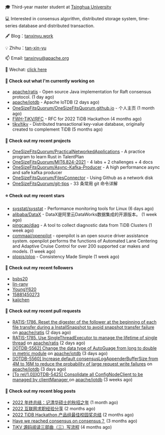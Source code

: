 🎓 Third-year master student at [Tsinghua University](https://www.tsinghua.edu.cn/)

💻 Interested in consensus algorithm, distributed storage system, time-series database and distributed transaction.

🖋 Blog：[tanxinyu.work](https://tanxinyu.work)

💡 Zhihu：[tan-xin-yu](https://www.zhihu.com/people/tan-xin-yu-22)

📫 Email: [tanxinyu@apache.org](mailto:tanxinyu@apache.org)

💬 Wechat: [click here](https://github.com/LebronAl/LebronAl/issues/1)

#### 👷 Check out what I'm currently working on

- [apache/ratis](https://github.com/apache/ratis) - Open source Java implementation for Raft consensus protocol. (1 day ago)
- [apache/iotdb](https://github.com/apache/iotdb) - Apache IoTDB (2 days ago)
- [OneSizeFitsQuorum/OneSizeFitsQuorum.github.io](https://github.com/OneSizeFitsQuorum/OneSizeFitsQuorum.github.io) - 个人主页 (1 month ago)
- [FWH-TiKV/RFC](https://github.com/FWH-TiKV/RFC) - RFC for 2022 TiDB Hackathon (4 months ago)
- [tikv/tikv](https://github.com/tikv/tikv) - Distributed transactional key-value database, originally created to complement TiDB (5 months ago)

#### 🌱 Check out my recent projects

- [OneSizeFitsQuorum/PracticalNetworkedApplications](https://github.com/OneSizeFitsQuorum/PracticalNetworkedApplications) - A practice program to learn Rust in TalentPlan
- [OneSizeFitsQuorum/MIT6.824-2021](https://github.com/OneSizeFitsQuorum/MIT6.824-2021) - 4 labs &#43; 2 challenges &#43; 4 docs
- [OneSizeFitsQuorum/Async-Kafka-Producer](https://github.com/OneSizeFitsQuorum/Async-Kafka-Producer) - A high performance async and safe kafka producer
- [OneSizeFitsQuorum/FilesConnector](https://github.com/OneSizeFitsQuorum/FilesConnector) - Using Github as a network disk
- [OneSizeFitsQuorum/git-tips](https://github.com/OneSizeFitsQuorum/git-tips) - 33 条常用 git 命令详解

#### ⭐ Check out my recent stars

- [sysstat/sysstat](https://github.com/sysstat/sysstat) - Performance monitoring tools for Linux (6 days ago)
- [alibaba/DataX](https://github.com/alibaba/DataX) - DataX是阿里云DataWorks数据集成的开源版本。 (1 week ago)
- [pingcap/diag](https://github.com/pingcap/diag) - A tool to collect diagnostic data from TiDB Clusters (1 week ago)
- [commaai/openpilot](https://github.com/commaai/openpilot) - openpilot is an open source driver assistance system. openpilot performs the functions of Automated Lane Centering and Adaptive Cruise Control for over 200 supported car makes and models. (1 week ago)
- [plopjs/plop](https://github.com/plopjs/plop) - Consistency Made Simple (1 week ago)

#### 👯 Check out my recent followers

- [bsbs20](https://github.com/bsbs20)
- [lin-rany](https://github.com/lin-rany)
- [YoungY620](https://github.com/YoungY620)
- [15881450273](https://github.com/15881450273)
- [kaijchen](https://github.com/kaijchen)

#### 🔨 Check out my recent pull requests

- [RATIS-1786. Reset the digester of the follower at the beginning of each file transfer during a InstallSnapshot to avoid snapshot transfer failure](https://github.com/apache/ratis/pull/825) on [apache/ratis](https://github.com/apache/ratis) (2 days ago)
- [RATIS-1785. Use SingleThreadExecutor to manage the lifetime of single thread](https://github.com/apache/ratis/pull/824) on [apache/ratis](https://github.com/apache/ratis) (2 days ago)
- [[IOTDB-5562] Change the data type of AutoGuage from long to double in metric module](https://github.com/apache/iotdb/pull/9107) on [apache/iotdb](https://github.com/apache/iotdb) (3 days ago)
- [[IOTDB-5560] Increase default consensusLogAppenderBufferSize from 4M to 16M to reduce the probability of large request write failures](https://github.com/apache/iotdb/pull/9101) on [apache/iotdb](https://github.com/apache/iotdb) (3 days ago)
- [[To rel/1.0][IOTDB-5425] Consolidate all ConfigNodeClient to be managed by clientManager ](https://github.com/apache/iotdb/pull/8911) on [apache/iotdb](https://github.com/apache/iotdb) (3 weeks ago)

#### 📜 Check out my recent blog posts

- [2022 年终总结：记清华硕士的秋招之年](https://tanxinyu.work/2022-annual-summary/) (1 month ago)
- [2022 互联网求职经验分享](https://tanxinyu.work/2022-internet-job-hunting-experience-sharing/) (2 months ago)
- [2022 TiDB Hackathon 产品组最佳校园奖总结](https://tanxinyu.work/2022-tidb-hackathon/) (2 months ago)
- [Have we reached consensus on consensus？](https://tanxinyu.work/have-we-reached-consensus-on-consensus/) (3 months ago)
- [TiKV 源码阅读三部曲（三）写流程](https://tanxinyu.work/tikv-source-code-reading-write/) (4 months ago)

